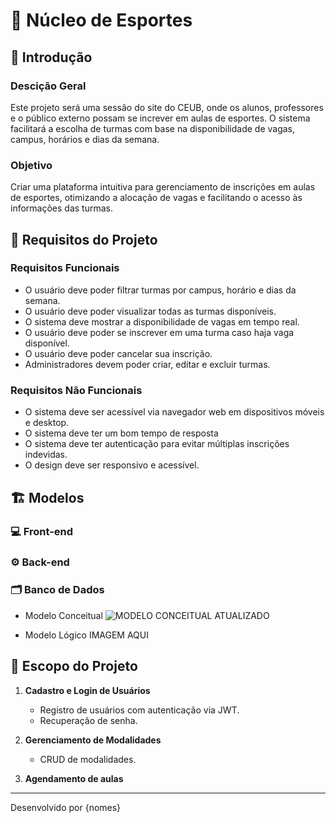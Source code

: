 # 🏀 Núcleo de Esportes

## 📌 Introdução

### Descição Geral

Este projeto será uma sessão do site do CEUB, onde os alunos, professores e o público externo possam se increver em aulas de esportes. O sistema facilitará a escolha de turmas com base na disponibilidade de vagas, campus, horários e dias da semana.

### Objetivo

Criar uma plataforma intuitiva para gerenciamento de inscrições em aulas de esportes, otimizando a alocação de vagas e facilitando o acesso às informações das turmas.

## 📌 Requisitos do Projeto

### Requisitos Funcionais

- O usuário deve poder filtrar turmas por campus, horário e dias da semana.
- O usuário deve poder visualizar todas as turmas disponíveis.
- O sistema deve mostrar a disponibilidade de vagas em tempo real.
- O usuário deve poder se inscrever em uma turma caso haja vaga disponível.
- O usuário deve poder cancelar sua inscrição.
- Administradores devem poder criar, editar e excluir turmas.

### Requisitos Não Funcionais

- O sistema deve ser acessível via navegador web em dispositivos móveis e desktop.
- O sistema deve ter um bom tempo de resposta
- O sistema deve ter autenticação para evitar múltiplas inscrições indevidas.
- O design deve ser responsivo e acessível.

## 🏗️ Modelos

### 💻 Front-end

### ⚙️ Back-end

### 🗂️ Banco de Dados

- Modelo Conceitual
![MODELO CONCEITUAL ATUALIZADO](https://github.com/user-attachments/assets/f1994464-2697-4d96-991c-867d638fdc4d)


- Modelo Lógico
IMAGEM AQUI

## 📌 Escopo do Projeto

1. **Cadastro e Login de Usuários**  
   - Registro de usuários com autenticação via JWT.
   - Recuperação de senha.

2. **Gerenciamento de Modalidades**  
   - CRUD de modalidades.

3. **Agendamento de aulas**  
  


---

Desenvolvido por {nomes}
